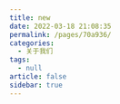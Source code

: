 ```yaml
---
title: new
date: 2022-03-18 21:08:35
permalink: /pages/70a936/
categories: 
  - 关于我们
tags: 
  - null
article: false
sidebar: true
---
```

